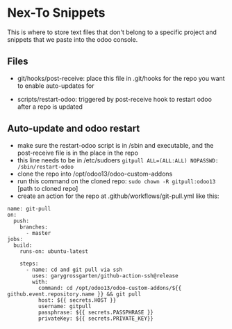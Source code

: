 # Nex-To Snippets
This is where to store text files that don't belong to a specific project and snippets that we paste into the odoo console.

## Files

- git/hooks/post-receive: place this file in .git/hooks for the repo you want to enable auto-updates for

- scripts/restart-odoo: triggered by post-receive hook to restart odoo after a repo is updated

## Auto-update and odoo restart

- make sure the restart-odoo script is in /sbin and executable, and the post-receive file is in the place in the repo
- this line needs to be in /etc/sudoers
`gitpull ALL=(ALL:ALL) NOPASSWD: /sbin/restart-odoo`
- clone the repo into /opt/odoo13/odoo-custom-addons
- run this command on the cloned repo:
`sudo chown -R gitpull:odoo13 ` [path to cloned repo]
- create an action for the repo at .github/workflows/git-pull.yml like this:
```
name: git-pull
on:
  push:
    branches:
      - master
jobs:
  build:
    runs-on: ubuntu-latest

    steps:
      - name: cd and git pull via ssh
        uses: garygrossgarten/github-action-ssh@release
        with:
          command: cd /opt/odoo13/odoo-custom-addons/${{ github.event.repository.name }} && git pull
          host: ${{ secrets.HOST }}
          username: gitpull
          passphrase: ${{ secrets.PASSPHRASE }}
          privateKey: ${{ secrets.PRIVATE_KEY}}
```
